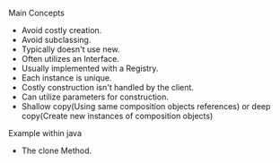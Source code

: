 Main Concepts

- Avoid costly creation.
- Avoid subclassing.
- Typically doesn't use new. 
- Often utilizes an Interface.
- Usually implemented with a Registry.
- Each instance is unique.
- Costly construction isn't handled by the client.
- Can utilize parameters for construction.
- Shallow copy(Using same composition objects references) or deep copy(Create new instances of composition objects)

Example within java
- The clone Method.